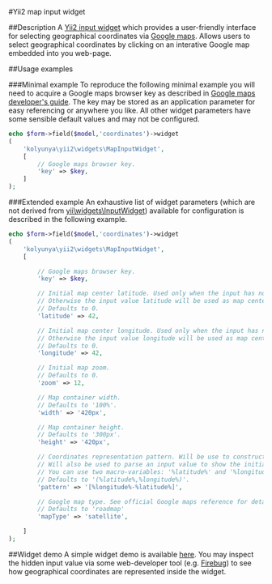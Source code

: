 #Yii2 map input widget

##Description
A [Yii2 input widget](http://www.yiiframework.com/doc-2.0/yii-widgets-inputwidget.html) which provides a user-friendly interface for selecting geographical coordinates via [Google maps](https://www.google.com/maps/preview). Allows users to select geographical coordinates by clicking on an interative Google map embedded into you web-page.

##Usage examples

###Minimal example
To reproduce the following minimal example you will need to acquire a Google maps browser key as described in [Google maps developer's guide](https://developers.google.com/maps/documentation/javascript/tutorial#api_key). The key may be stored as an application parameter for easy referencing or anywhere you like. All other widget parameters have some sensible default values and may not be configured.
~~~php
echo $form->field($model,'coordinates')->widget
(
    'kolyunya\yii2\widgets\MapInputWidget',
    [
        // Google maps browser key.
        'key' => $key,
    ]
);
~~~

###Extended example
An exhaustive list of widget parameters (which are not derived from [yii\widgets\InputWidget](http://www.yiiframework.com/doc-2.0/yii-widgets-inputwidget.html)) available for configuration is described in the following example.
~~~php
echo $form->field($model,'coordinates')->widget
(
    'kolyunya\yii2\widgets\MapInputWidget',
    [

        // Google maps browser key.
        'key' => $key,

        // Initial map center latitude. Used only when the input has no value.
        // Otherwise the input value latitude will be used as map center.
        // Defaults to 0.
        'latitude' => 42,

        // Initial map center longitude. Used only when the input has no value.
        // Otherwise the input value longitude will be used as map center.
        // Defaults to 0.
        'longitude' => 42,

        // Initial map zoom.
        // Defaults to 0.
        'zoom' => 12,

        // Map container width.
        // Defaults to '100%'.
        'width' => '420px',

        // Map container height.
        // Defaults to '300px'.
        'height' => '420px',

        // Coordinates representation pattern. Will be use to construct a value of an actual input.
        // Will also be used to parse an input value to show the initial input value on the map.
        // You can use two macro-variables: '%latitude%' and '%longitude%'.
        // Defaults to '(%latitude%,%longitude%)'.
        'pattern' => '[%longitude%-%latitude%]',

        // Google map type. See official Google maps reference for details.
        // Defaults to 'roadmap'
        'mapType' => 'satellite',

    ]
);
~~~

##Widget demo
A simple widget demo is available [here](http://kolyunya.github.io/yii2-map-input-widget/). You may inspect the hidden input value via some web-developer tool (e.g. [Firebug](https://addons.mozilla.org/ru/firefox/addon/firebug/)) to see how geographical coordinates are represented inside the widget.